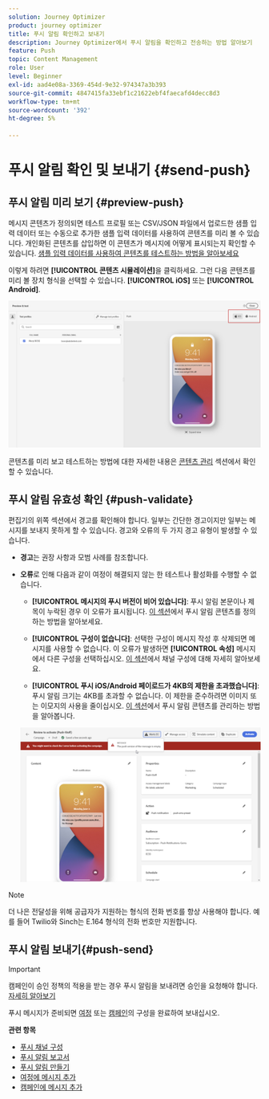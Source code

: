 ```yaml
---
solution: Journey Optimizer
product: journey optimizer
title: 푸시 알림 확인하고 보내기
description: Journey Optimizer에서 푸시 알림을 확인하고 전송하는 방법 알아보기
feature: Push
topic: Content Management
role: User
level: Beginner
exl-id: aad4e08a-3369-454d-9e32-974347a3b393
source-git-commit: 4847415fa33ebf1c21622ebf4faecafd4decc8d3
workflow-type: tm+mt
source-wordcount: '392'
ht-degree: 5%

---
```


# 푸시 알림 확인 및 보내기 {#send-push}

## 푸시 알림 미리 보기 {#preview-push}

메시지 콘텐츠가 정의되면 테스트 프로필 또는 CSV/JSON 파일에서 업로드한 샘플 입력 데이터 또는 수동으로 추가한 샘플 입력 데이터를 사용하여 콘텐츠를 미리 볼 수 있습니다. 개인화된 콘텐츠를 삽입하면 이 콘텐츠가 메시지에 어떻게 표시되는지 확인할 수 있습니다. [샘플 입력 데이터를 사용하여 콘텐츠를 테스트하는 방법을 알아보세요](../test-approve/simulate-sample-input.md)

이렇게 하려면 **[!UICONTROL 콘텐츠 시뮬레이션]**&#x200B;을 클릭하세요. 그런 다음 콘텐츠를 미리 볼 장치 형식을 선택할 수 있습니다. **[!UICONTROL iOS]** 또는 **[!UICONTROL Android]**.

![](assets/push_preview_3.png)

콘텐츠를 미리 보고 테스트하는 방법에 대한 자세한 내용은 [콘텐츠 관리](../content-management/preview-test.md) 섹션에서 확인할 수 있습니다.

## 푸시 알림 유효성 확인 {#push-validate}

편집기의 위쪽 섹션에서 경고를 확인해야 합니다. 일부는 간단한 경고이지만 일부는 메시지를 보내지 못하게 할 수 있습니다. 경고와 오류의 두 가지 경고 유형이 발생할 수 있습니다.

* **경고**&#x200B;는 권장 사항과 모범 사례를 참조합니다.

* **오류**&#x200B;로 인해 다음과 같이 여정이 해결되지 않는 한 테스트나 활성화를 수행할 수 없습니다.

   * **[!UICONTROL 메시지의 푸시 버전이 비어 있습니다]**: 푸시 알림 본문이나 제목이 누락된 경우 이 오류가 표시됩니다. [이 섹션](create-push.md)에서 푸시 알림 콘텐츠를 정의하는 방법을 알아보세요.

   * **[!UICONTROL 구성이 없습니다]**: 선택한 구성이 메시지 작성 후 삭제되면 메시지를 사용할 수 없습니다. 이 오류가 발생하면 **[!UICONTROL 속성]** 메시지에서 다른 구성을 선택하십시오. [이 섹션](../configuration/channel-surfaces.md)에서 채널 구성에 대해 자세히 알아보세요.

   * **[!UICONTROL 푸시 iOS/Android 페이로드가 4KB의 제한을 초과했습니다]**: 푸시 알림 크기는 4KB를 초과할 수 없습니다. 이 제한을 준수하려면 이미지 또는 이모지의 사용을 줄이십시오. [이 섹션](../push/create-push.md)에서 푸시 알림 콘텐츠를 관리하는 방법을 알아봅니다.

  ![](assets/push_alert.png)


>[!NOTE]
>
> 더 나은 전달성을 위해 공급자가 지원하는 형식의 전화 번호를 항상 사용해야 합니다. 예를 들어 Twilio와 Sinch는 E.164 형식의 전화 번호만 지원합니다.

## 푸시 알림 보내기{#push-send}

>[!IMPORTANT]
>
> 캠페인이 승인 정책의 적용을 받는 경우 푸시 알림을 보내려면 승인을 요청해야 합니다. [자세히 알아보기](../test-approve/gs-approval.md)

푸시 메시지가 준비되면 [여정](../building-journeys/journey-gs.md) 또는 [캠페인](../campaigns/create-campaign.md)의 구성을 완료하여 보내십시오.

**관련 항목**

* [푸시 채널 구성](push-configuration.md)
* [푸시 알림 보고서](../reports/journey-global-report-cja-push.md)
* [푸시 알림 만들기](create-push.md)
* [여정에 메시지 추가](../building-journeys/journeys-message.md)
* [캠페인에 메시지 추가](../campaigns/create-campaign.md)


